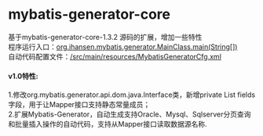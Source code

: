 # mybatis-generator-core
基于mybatis-generator-core-1.3.2 源码的扩展，增加一些特性 <br>
程序运行入口：<a href="https://github.com/handosme/mybatis-generator-core/blob/master/src/main/java/org/ihansen/mybatis/generator/MainClass.java" target="_Blank">org.ihansen.mybatis.generator.MainClass.main(String[])</a><br>
自动代码配置文件：<a href="https://github.com/handosme/mybatis-generator-core/blob/master/src/main/resources/MybatisGeneratorCfg.xml" target="_Blank">/src/main/resources/MybatisGeneratorCfg.xml</a><br>

<h4>v1.0特性:</h4>
1.修改org.mybatis.generator.api.dom.java.Interface类，新增private List<Field> fields字段，用于让Mapper接口支持静态常量成员；<br>
2.扩展Mybatis-Generator，自动生成支持Oracle、Mysql、Sqlserver分页查询和批量插入操作的自动代码，支持从Mapper接口读取数据源名称.<br>



